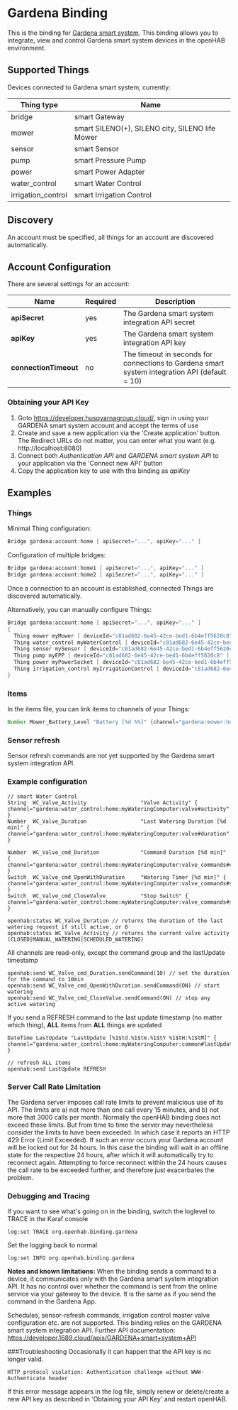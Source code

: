 # Gardena Binding

This is the binding for [Gardena smart system](https://www.gardena.com/smart).
This binding allows you to integrate, view and control Gardena smart system devices in the openHAB environment.

## Supported Things

Devices connected to Gardena smart system, currently:

| Thing type               | Name                                               |
|--------------------------|----------------------------------------------------|
| bridge                   | smart Gateway                                      |
| mower                    | smart SILENO(+), SILENO city, SILENO life Mower    |
| sensor                   | smart Sensor                                       |
| pump                     | smart Pressure Pump                                |
| power                    | smart Power Adapter                                |
| water_control            | smart Water Control                                |
| irrigation_control       | smart Irrigation Control                           |

## Discovery

An account must be specified, all things for an account are discovered automatically.

## Account Configuration

There are several settings for an account:

| Name                  | Required | Description                                                                                   |
|-----------------------|----------|-----------------------------------------------------------------------------------------------|
| **apiSecret**         | yes      | The Gardena smart system integration API secret                                               |
| **apiKey**            | yes      | The Gardena smart system integration API key                                                  |
| **connectionTimeout** | no       | The timeout in seconds for connections to Gardena smart system integration API (default = 10) |

### Obtaining your API Key

1. Goto https://developer.husqvarnagroup.cloud/, sign in using your GARDENA smart system account and accept the terms of use
2. Create and save a new application via the 'Create application' button. The Redirect URLs do not matter, you can enter what you want (e.g. http://localhost:8080)
3. Connect both _Authentication API_ and _GARDENA smart system API_ to your application via the 'Connect new API' button
4. Copy the application key to use with this binding as _apiKey_

## Examples

### Things

Minimal Thing configuration:

```java
Bridge gardena:account:home [ apiSecret="...", apiKey="..." ]
```

Configuration of multiple bridges:

```java
Bridge gardena:account:home1 [ apiSecret="...", apiKey="..." ]
Bridge gardena:account:home2 [ apiSecret="...", apiKey="..." ]
```

Once a connection to an account is established, connected Things are discovered automatically.

Alternatively, you can manually configure Things:

```java
Bridge gardena:account:home [ apiSecret="...", apiKey="..." ]
{
  Thing mower myMower [ deviceId="c81ad682-6e45-42ce-bed1-6b4eff5620c8" ]
  Thing water_control myWaterControl [ deviceId="c81ad682-6e45-42ce-bed1-6b4eff5620c8" ]
  Thing sensor mySensor [ deviceId="c81ad682-6e45-42ce-bed1-6b4eff5620c8" ]
  Thing pump myEPP [ deviceId="c81ad682-6e45-42ce-bed1-6b4eff5620c8" ]
  Thing power myPowerSocket [ deviceId="c81ad682-6e45-42ce-bed1-6b4eff5620c8" ]
  Thing irrigation_control myIrrigationControl [ deviceId="c81ad682-6e45-42ce-bed1-6b4eff5620c8" ]
}
```

### Items

In the items file, you can link items to channels of your Things:

```java
Number Mower_Battery_Level "Battery [%d %%]" {channel="gardena:mower:home:myMower:common#batteryLevel"}
```

### Sensor refresh

Sensor refresh commands are not yet supported by the Gardena smart system integration API.

### Example configuration

```
// smart Water Control
String  WC_Valve_Activity                 "Valve Activity" { channel="gardena:water_control:home:myWateringComputer:valve#activity" }
Number  WC_Valve_Duration                 "Last Watering Duration [%d min]" { channel="gardena:water_control:home:myWateringComputer:valve#duration" }

Number  WC_Valve_cmd_Duration             "Command Duration [%d min]" { channel="gardena:water_control:home:myWateringComputer:valve_commands#commandDuration" }
Switch  WC_Valve_cmd_OpenWithDuration     "Watering Timer [%d min]" { channel="gardena:water_control:home:myWateringComputer:valve_commands#start_seconds_to_override" }
Switch  WC_Valve_cmd_CloseValve           "Stop Switch" { channel="gardena:water_control:home:myWateringComputer:valve_commands#stop_until_next_task" }

openhab:status WC_Valve_Duration // returns the duration of the last watering request if still active, or 0
openhab:status WC_Valve_Activity // returns the current valve activity  (CLOSED|MANUAL_WATERING|SCHEDULED_WATERING)
```

All channels are read-only, except the command group and the lastUpdate timestamp

```
openhab:send WC_Valve_cmd_Duration.sendCommand(10) // set the duration for the command to 10min
openhab:send WC_Valve_cmd_OpenWithDuration.sendCommand(ON) // start watering
openhab:send WC_Valve_cmd_CloseValve.sendCommand(ON) // stop any active watering
```

If you send a REFRESH command to the last update timestamp (no matter which thing), **ALL** items from **ALL** things are updated

```
DateTime LastUpdate "LastUpdate [%1$td.%1$tm.%1$tY %1$tH:%1$tM]" { channel="gardena:water_control:home:myWateringComputer:common#lastUpdate_timestamp" }

// refresh ALL items
openhab:send LastUpdate REFRESH
```

### Server Call Rate Limitation

The Gardena server imposes call rate limits to prevent malicious use of its API.
The limits are a) not more than one call every 15 minutes, and b) not more that 3000 calls per month.
Normally the openHAB binding does not exceed these limits.
But from time to time the server may nevertheless consider the limits to have been exceeded.
In which case it reports an HTTP 429 Error (Limit Exceeded).
If such an error occurs your Gardena account will be locked out for 24 hours.
In this case the binding will wait in an offline state for the respective 24 hours, after which it will automatically try to reconnect again.
Attempting to force reconnect within the 24 hours causes the call rate to be exceeded further, and therefore just exacerbates the problem.

### Debugging and Tracing

If you want to see what's going on in the binding, switch the loglevel to TRACE in the Karaf console

```
log:set TRACE org.openhab.binding.gardena
```

Set the logging back to normal

```
log:set INFO org.openhab.binding.gardena
```

**Notes and known limitations:** 
When the binding sends a command to a device, it communicates only with the Gardena smart system integration API.
It has no control over whether the command is sent from the online service via your gateway to the device.
It is the same as if you send the command in the Gardena App.

Schedules, sensor-refresh commands, irrigation control master valve configuration etc. are not supported.
This binding relies on the GARDENA smart system integration API.
Further API documentation: https://developer.1689.cloud/apis/GARDENA+smart+system+API

###Troubleshooting
Occasionally it can happen that the API key is no longer valid.

```
HTTP protocol violation: Authentication challenge without WWW-Authenticate header
```

If this error message appears in the log file, simply renew or delete/create a new API key as described in 'Obtaining your API Key' and restart openHAB.

